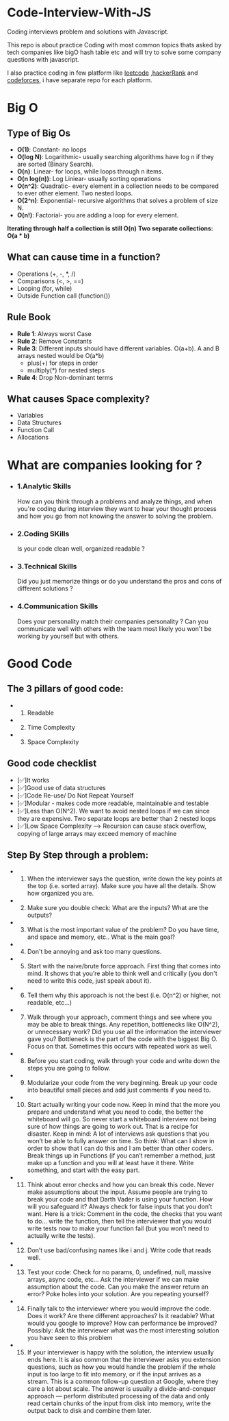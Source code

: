 # Code-Interview-With-JS
Coding interviews problem and solutions with Javascript.

This repo is about practice Coding with most common topics thats asked by tech companies like bigO hash table etc and will try to solve some company questions with javascript.

I also practice coding in few platform like [leetcode](https://github.com/SohanR/LeetCode-solution) ,[hackerRank](https://github.com/SohanR/HackerRank) and [codeforces](https://github.com/SohanR/codeforces), i have separate repo for each platform.


# Big O

## Type of Big Os

- **O(1)**: Constant- no loops
- **O(log N)**: Logarithmic- usually searching algorithms have log n if they are sorted (Binary Search).
- **O(n)**: Linear- for loops, while loops through n items.
- **O(n log(n))**: Log Liniear- usually sorting operations
- **O(n^2)**: Quadratic- every element in a collection needs to be compared to ever other element. Two
nested loops.
- **O(2^n)**: Exponential- recursive algorithms that solves a problem of size N.
- **O(n!)**: Factorial- you are adding a loop for every element.

**Iterating through half a collection is still O(n)**
**Two separate collections: O(a * b)**

## What can cause time in a function?

- Operations (+, -, *, /)
- Comparisons (<, >, ==)
- Looping (for, while)
- Outside Function call (function())

## Rule Book

- **Rule 1**: Always worst Case
- **Rule 2**: Remove Constants
- **Rule 3**: Different inputs should have different variables. O(a+b). A and B arrays nested would be
O(a*b)
    - plus(+) for steps in order
    - multiply(*) for nested steps
- **Rule 4**: Drop Non-dominant terms

## What causes Space complexity?

- Variables
- Data Structures
- Function Call
- Allocations



# What are companies looking for ?

- ### 1.Analytic Skills

    How can you think through a problems and analyze things, and when you're coding during interview they want to hear your thought process and how you go from not knowing the answer to solving the problem.
- ### 2.Coding SKills

    Is your code clean well, organized readable ?
- ### 3.Technical Skills

    Did you just memorize things or do you understand the pros and cons of different solutions ?

- ### 4.Communication Skills

    Does your personality match their companies personality ? Can you communicate well with others with the team most likely you won't be working by yourself but with others.


# Good Code
## The 3 pillars of good code:
- 1. Readable 
- 2. Time Complexity
- 3. Space Complexity


## Good code checklist

- [✅]It works 
- [✅]Good use of data structures
- [✅]Code Re-use/ Do Not Repeat Yourself
- [✅]Modular - makes code more readable, maintainable and testable
- [✅]Less than O(N^2). We want to avoid nested loops if we can since they are expensive. Two
separate loops are better than 2 nested loops
- [✅]Low Space Complexity --> Recursion can cause stack overflow, copying of large arrays may
exceed memory of machine

## Step By Step through a problem:

- 1. When the interviewer says the question, write down the key points at the top (i.e. sorted
array). Make sure you have all the details. Show how organized you are.

- 2. Make sure you double check: What are the inputs? What are the outputs?

- 3. What is the most important value of the problem? Do you have time, and space and memory,
etc.. What is the main goal?

- 4. Don't be annoying and ask too many questions.

- 5. Start with the naive/brute force approach. First thing that comes into mind. It shows that
you’re able to think well and critically (you don't need to write this code, just speak about it).

- 6. Tell them why this approach is not the best (i.e. O(n^2) or higher, not readable, etc...)

- 7. Walk through your approach, comment things and see where you may be able to break things.
Any repetition, bottlenecks like O(N^2), or unnecessary work? Did you use all the information
the interviewer gave you? Bottleneck is the part of the code with the biggest Big O. Focus on
that. Sometimes this occurs with repeated work as well.

- 8. Before you start coding, walk through your code and write down the steps you are going to
follow.

- 9. Modularize your code from the very beginning. Break up your code into beautiful small pieces
and add just comments if you need to.

- 10. Start actually writing your code now. Keep in mind that the more you prepare and understand
what you need to code, the better the whiteboard will go. So never start a whiteboard
interview not being sure of how things are going to work out. That is a recipe for disaster.
Keep in mind: A lot of interviews ask questions that you won’t be able to fully answer on time.
So think: What can I show in order to show that I can do this and I am better than other
coders. Break things up in Functions (if you can’t remember a method, just make up a function
and you will at least have it there. Write something, and start with the easy part.

- 11. Think about error checks and how you can break this code. Never make assumptions about the
input. Assume people are trying to break your code and that Darth Vader is using your
function. How will you safeguard it? Always check for false inputs that you don’t want. Here is
a trick: Comment in the code, the checks that you want to do… write the function, then tell the
interviewer that you would write tests now to make your function fail (but you won't need to
actually write the tests).

- 12. Don’t use bad/confusing names like i and j. Write code that reads well.

- 13. Test your code: Check for no params, 0, undefined, null, massive arrays, async code, etc… Ask
the interviewer if we can make assumption about the code. Can you make the answer return
an error? Poke holes into your solution. Are you repeating yourself?

- 14. Finally talk to the interviewer where you would improve the code. Does it work? Are there
different approaches? Is it readable? What would you google to improve? How can
performance be improved? Possibly: Ask the interviewer what was the most interesting
solution you have seen to this problem

- 15. If your interviewer is happy with the solution, the interview usually ends here. It is also
common that the interviewer asks you extension questions, such as how you would handle the
problem if the whole input is too large to fit into memory, or if the input arrives as a stream.
This is a common follow-up question at Google, where they care a lot about scale. The answer
is usually a divide-and-conquer approach — perform distributed processing of the data and only
read certain chunks of the input from disk into memory, write the output back to disk and
combine them later.